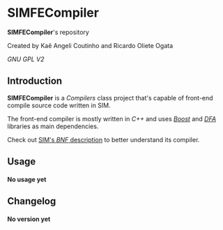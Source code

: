 # SIMFECompiler

**SIMFECompiler**'s repository

Created by Kaê Angeli Coutinho and Ricardo Oliete Ogata

_GNU GPL V2_

## Introduction

**SIMFECompiler** is a _Compilers_ class project that's capable of front-end compile source code written in SIM.

The front-end compiler is mostly written in _C++_ and uses [_Boost_](http://www.boost.org) and [_DFA_](https://github.com/kaiky25/DFA) libraries as main dependencies.

Check out [SIM's _BNF_ description](https://github.com/kaiky25/SIMFECompiler/blob/master/SIM%20Language%20BNF.pdf) to better understand its compiler.

## Usage

#### No usage yet

## Changelog

#### No version yet

